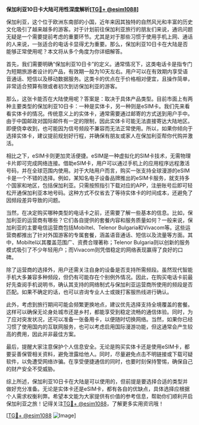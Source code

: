 **保加利亚10日卡大陆可用性深度解析[[TG💪+ @esim1088](https://t.me/s/esim1088)]**

保加利亚，这个位于欧洲东南部的小国，近年来因其独特的自然风光和丰富的历史文化吸引了越来越多的游客。对于计划前往保加利亚旅行的朋友们来说，通讯问题无疑是一个需要提前考虑的重要环节。尤其是对于那些习惯于使用手机上网、通话的人来说，一张适合的电话卡显得尤为重要。那么，保加利亚10日卡在大陆是否能够正常使用呢？本文将从多个角度为你详细解答。

首先，我们需要明确“保加利亚10日卡”的定义。通常情况下，这类电话卡是指专门为短期旅游者设计的产品，有效期一般为10天左右。用户可以在有效期内享受语音通话、短信以及移动数据服务。这类卡的优点在于价格相对便宜，且操作简单，非常适合预算有限或者初次到访保加利亚的游客。

那么，这张卡能否在大陆使用呢？答案是：取决于具体产品类型。目前市面上有两种主要类型的保加利亚10日卡：一种是实体卡，另一种则是eSIM卡。我们先来看看实体卡的情况。传统意义上的实体卡，通常需要通过邮寄的方式送到用户手中。由于中国邮政对国际邮件有一定的限制，因此实体卡可能无法直接寄达大陆地区。即便侥幸收到，也可能因为信号频段不兼容而无法正常使用。所以，如果你倾向于选择实体卡，建议提前规划好行程，并确保有朋友或家人在保加利亚帮你代购并激活。

相比之下，eSIM卡则更加灵活便捷。eSIM是一种虚拟化的SIM卡技术，无需物理卡片即可完成网络连接。借助eSIM卡，用户可以通过手机上的应用程序远程激活号码，并在全球范围内使用。对于大陆用户而言，购买一张支持全球漫游的eSIM卡是一个不错的选择。例如，某知名电子设备品牌推出的eSIM卡服务，就支持多个国家和地区，包括保加利亚。只需按照指引下载对应的APP，注册账号后即可轻松开通保加利亚本地号码。这种方式不仅省去了等待实体卡的时间成本，还避免了因频段差异导致的问题。

当然，在决定购买哪种类型的电话卡之前，还需要了解一些基本的信息。比如，保加利亚的运营商有哪些？它们各自提供的套餐内容和服务质量如何？一般来说，保加利亚的主要电信运营商包括Mobiltel、Telenor Bulgaria和Vivacom等。这些运营商都推出了针对外国游客的专属套餐，涵盖语音通话、短信以及流量等方面。其中，Mobiltel以其覆盖范围广、资费合理著称；Telenor Bulgaria则以创新的服务模式吸引了不少年轻用户；而Vivacom则凭借稳定的网络表现赢得了良好的口碑。

除了运营商的选择外，用户还需关注自身的设备是否支持所需频段。虽然现代智能手机大多兼容多种频段，但仍有可能存在个别例外情况。因此，在购买电话卡前最好先查阅手机说明书，确认其支持的网络制式与保加利亚运营商所使用的频段是否匹配。如果不确定的话，也可以咨询专业人士或拨打客服热线进行确认。

此外，考虑到旅行期间可能会频繁更换地点，建议优先选择支持全境覆盖的套餐。这样可以确保无论身处城市还是乡村，都能享受到稳定流畅的通信体验。同时，为了应对突发状况，还可以准备一张备用卡，以便随时切换网络。当然，如果你已经习惯了使用国内的互联网服务，也可以考虑启用国际漫游功能，但这通常会产生较高的费用，因此并非最佳方案。

最后，提醒大家注意保护个人信息安全。无论是购买实体卡还是使用eSIM卡，都要妥善保管相关资料，避免泄露给他人。同时，尽量避免点击不明链接或下载可疑软件，以免遭受网络诈骗。在享受便捷通信的同时，也要时刻保持警惕，确保自己的财产安全不受威胁。

综上所述，保加利亚10日卡在大陆是可以使用的，但前提是要选择合适的类型并做好充分准备。无论是实体卡还是eSIM卡，都有各自的优缺点，具体选择应根据个人需求权衡利弊。希望本文能为大家提供有价值的参考信息，帮助你们顺利开启保加利亚之旅！记得关注[TG💪+ @esim1088](https://t.me/s/esim1088)，了解更多实用资讯哦！

[[TG💪+ @esim1088](https://t.me/s/esim1088) ![Image](https://i.postimg.cc/4NQfJmqS/Snipaste-2025-05-13-00-14-12.png)]